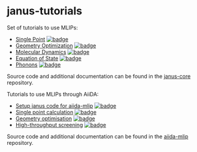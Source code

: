 # janus-tutorials

Set of tutorials to use MLIPs:

- [Single Point](single_point.ipynb) [![badge](https://colab.research.google.com/assets/colab-badge.svg)](https://colab.research.google.com/github/stfc/janus-tutorials/blob/main/single_point.ipynb)
- [Geometry Optimization](geom_opt.ipynb) [![badge](https://colab.research.google.com/assets/colab-badge.svg)](https://colab.research.google.com/github/stfc/janus-tutorials/blob/main/geom_opt.ipynb)
- [Molecular Dynamics](md.ipynb) [![badge](https://colab.research.google.com/assets/colab-badge.svg)](https://colab.research.google.com/github/stfc/janus-tutorials/blob/main/md.ipynb)
- [Equation of State](eos.ipynb) [![badge](https://colab.research.google.com/assets/colab-badge.svg)](https://colab.research.google.com/github/stfc/janus-tutorials/blob/main/eos.ipynb)
- [Phonons](phonons.ipynb) [![badge](https://colab.research.google.com/assets/colab-badge.svg)](https://colab.research.google.com/github/stfc/janus-tutorials/blob/main/phonons.ipynb)

Source code and additional documentation can be found in the [janus-core](https://github.com/stfc/janus-core) repository.

Tutorials to use MLIPs through AiiDA:
- [Setup janus code for aiida-mlip](aiida-tutorials/setup-janus-code.ipynb) [![badge](https://colab.research.google.com/assets/colab-badge.svg)](https://colab.research.google.com/github/janus-tutorials/blob/main/aiida-tutorials/setup-janus-code.ipynb)
- [Single point calculation](aiida-tutorials/singlepoint.ipynb) [![badge](https://colab.research.google.com/assets/colab-badge.svg)](https://colab.research.google.com/github/janus-tutorials/blob/main/aiida-tutorials/singlepoint.ipynb)
- [Geometry optimisation](aiida-tutorials/geometry-optimisation.ipynb) [![badge](https://colab.research.google.com/assets/colab-badge.svg)](https://colab.research.google.com/github/janus-tutorials/blob/main/aiida-tutorials/geometry-optimisation.ipynb)
- [High-throughput screening](aiida-tutorials/high-throughput-screening.ipynb) [![badge](https://colab.research.google.com/assets/colab-badge.svg)](https://colab.research.google.com/github/janus-tutorials/blob/main/aiida-tutorials/high-throughput-screening.ipynb)

Source code and additional documentation can be found in the [aiida-mlip](https://github.com/stfc/aiida-mlip) repository.
